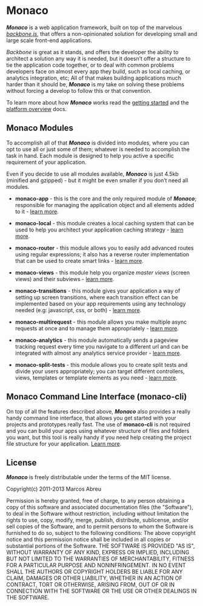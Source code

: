 Monaco
====

***Monaco*** is a web application framework, built on top of the marvelous [*backbone.js*](http://backbonejs.org/), that offers a non-opinionated solution for developing small and large scale front-end applications.

*Backbone* is great as it stands, and offers the developer the ability to architect a solution any way it is needed, but it doesn’t offer a structure to tie the application code together, or to deal with common problems developers face on almost every app they build, such as local caching, or analytics integration, etc; All of that makes building applications much harder than it should be, ***Monaco*** is my take on solving these problems without forcing a develop to follow this or that convention.

To learn more about how ***Monaco*** works read the [getting started](/docs/getting-started.md) and the [platform overview](/docs/platform-overview.md) docs.

Monaco Modules
----

To accomplish all of that ***Monaco*** is divided into modules, where you can opt to use all or just some of them; whatever is needed to accomplish the task in hand. Each module is designed to help you active a specific requirement of your application.

Even if you decide to use all modules available, ***Monaco*** is just 4.5kb (minified and gzipped) - but it might be even smaller if you don’t need all modules.

- **monaco-app** - this is the core and the only required module of ***Monaco***; responsible for managing the application object and all elements added to it - [learn more](docs/monaco-app.md).

- **monaco-local** - this module creates a local caching system that can be used to help you architect your application caching strategy - [learn more](docs/monaco-local.md).

- **monaco-router** - this module allows you to easily add advanced routes using regular expressions; it also has a reverse router implementation that can be used to create smart links - [learn more](docs/monaco-router.md).

- **monaco-views** - this module help you organize *master views* (screen views) and their subviews - [learn more](docs/monaco-views.md).

- **monaco-transitions** - this module gives your application a way of setting up screen transitions, where each transition effect can be implemented based on your app requirements using any technology needed (e.g: javascript, css, or both) - [learn more](docs/monaco-transitions.md).

- **monaco-multirequest** - this module allows you make multiple async requests at once and to manage them appropriately - [learn more](docs/monaco-multirequest.md).

- **monaco-analytics** - this module automatically sends a pageview tracking request every time you navigate to a different url and can be integrated with almost any analytics service provider - [learn more](docs/monaco-analytics.md).

- **monaco-split-tests** - this module allows you to create split tests and divide your users appropriately; you can target different controllers, views, templates or template elements as you need - [learn more](docs/monaco-split-tests.md).


Monaco Command Line Interface (monaco-cli)
----

On top of all the features described above, ***Monaco*** also provides a really handy command line interface, that allows you get started with your projects and prototypes really fast. The use of **monaco-cli** is not required and you can build your apps using whatever structure of files and folders you want, but this tool is really handy if you need help creating the project file structure for your application. [Learn more](/docs/monaco-cli.md).


License
----

***Monaco*** is freely distributable under the terms of the MIT license.

Copyright(c) 2011-2013 Marcos Abreu

Permission is hereby granted, free of charge, to any person obtaining a copy of this software and associated documentation files (the "Software"), to deal in the Software without restriction, including without limitation the rights to use, copy, modify, merge, publish, distribute, sublicense, and/or sell copies of the Software, and to permit persons to whom the Software is furnished to do so, subject to the following conditions:
The above copyright notice and this permission notice shall be included in all copies or substantial portions of the Software.
THE SOFTWARE IS PROVIDED "AS IS", WITHOUT WARRANTY OF ANY KIND, EXPRESS OR IMPLIED, INCLUDING BUT NOT LIMITED TO THE WARRANTIES OF MERCHANTABILITY, FITNESS FOR A PARTICULAR PURPOSE AND NONINFRINGEMENT. IN NO EVENT SHALL THE AUTHORS OR COPYRIGHT HOLDERS BE LIABLE FOR ANY CLAIM, DAMAGES OR OTHER LIABILITY, WHETHER IN AN ACTION OF CONTRACT, TORT OR OTHERWISE, ARISING FROM, OUT OF OR IN CONNECTION WITH THE SOFTWARE OR THE USE OR OTHER DEALINGS IN THE SOFTWARE.
